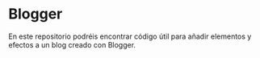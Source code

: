 Blogger
=======

En este repositorio podréis encontrar código útil para añadir elementos y efectos a un blog creado con Blogger.

